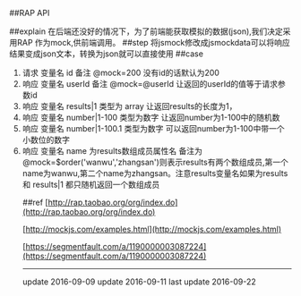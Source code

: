 ##RAP API

##explain
在后端还没好的情况下，为了前端能获取模拟的数据(json),我们决定采用RAP 作为mock,供前端调用。
##step
将jsmock修改成jsmockdata可以将响应结果变成json文本，转换为json就可以直接使用
##case
1. 请求 变量名 id	备注 @mock=200   没有id的话默认为200
2. 响应 变量名  userId  备注  @mock=@userId    让返回的userId的值等于请求参数id
3. 响应 变量名  results|1  类型为 array<object>  让返回results的长度为1，
4. 响应 变量名  number|1-100  类型为数字      让返回number为1-100中的随机数
5. 响应 变量名  number|1-100.1  类型为数字    可以返回number为1-100中带一个小数位的数字
6. 响应 变量名  name    为results数组成员属性名 备注为@mock=$order('wanwu','zhangsan')则表示results有两个数组成员,第一个name为wanwu,第二个name为zhangsan。注意results变量名如果为results 和 results|1 都只随机返回一个数组成员


##ref
[http://rap.taobao.org/org/index.do](http://rap.taobao.org/org/index.do)

[http://mockjs.com/examples.html](http://mockjs.com/examples.html)

[https://segmentfault.com/a/1190000003087224](https://segmentfault.com/a/1190000003087224)
* * *
update 2016-09-09
update 2016-09-11
last update 2016-09-22